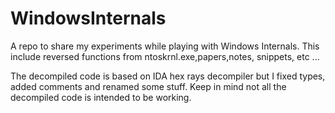 # WindowsInternals 
A repo to share my experiments while playing with Windows Internals. This include reversed functions from ntoskrnl.exe,papers,notes, snippets, etc ...

The decompiled code is based on IDA hex rays decompiler but I fixed types, added comments and renamed some stuff. Keep in mind not all the decompiled code is intended to be working. 

